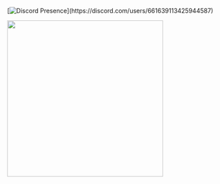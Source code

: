 [![Discord Presence](https://lanyard-profile-readme.vercel.app/api/661639113425944587?theme=light&bg=809ecf&animated=false&hideDiscrim=true&borderRadius=30px&idleMessage=Probably%20doing%20something%20else...)](https://discord.com/users/661639113425944587)

<p href="https://open.spotify.com/user/3c3pgbg5agxuqqi4v52e2ny5l" target="_blank">
<img src=https://spotify-github-profile.vercel.app/api/view?uid=3c3pgbg5agxuqqi4v52e2ny5l&cover_image=true&theme=default&show_offline=false&background_color=121212 style="margin-bottom: 5px;" width=360 />
</p>
